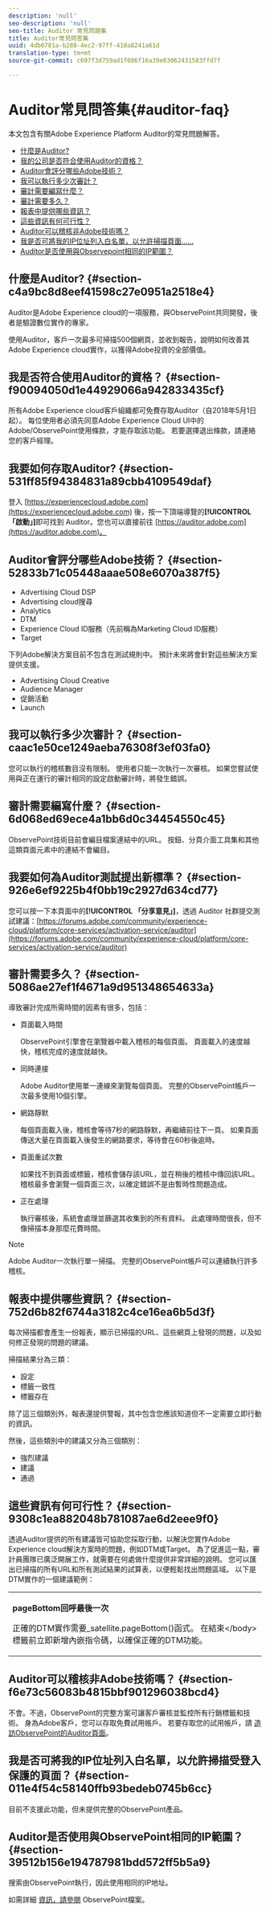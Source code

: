 ```yaml
---
description: 'null'
seo-description: 'null'
seo-title: Auditor 常見問題集
title: Auditor常見問答集
uuid: 4db0781a-b288-4ec2-97ff-410a8241a61d
translation-type: tm+mt
source-git-commit: c697f3d759ad1f086f16a39e03062431583ffd7f

---
```



# Auditor常見問答集{#auditor-faq}

本文包含有關Adobe Experience Platform Auditor的常見問題解答。

* [什麼是Auditor?](auditor-faq.md#section-c4a9bc8d8eef41598c27e0951a2518e4)
* [我的公司是否符合使用Auditor的資格？](auditor-faq.md#section-f90094050d1e44929066a942833435cf)
* [Auditor會評分哪些Adobe技術？](auditor-faq.md#section-52833b71c05448aaae508e6070a387f5)
* [我可以執行多少次審計？](auditor-faq.md#section-caac1e50ce1249aeba76308f3ef03fa0)
* [審計需要編寫什麼？](auditor-faq.md#section-6d068ed69ece4a1bb6d0c34454550c45)
* [審計需要多久？](auditor-faq.md#section-5086ae27ef1f4671a9d951348654633a)
* [報表中提供哪些資訊？](auditor-faq.md#section-752d6b82f6744a3182c4ce16ea6b5d3f)
* [這些資訊有何可行性？](auditor-faq.md#section-9308c1ea882048b781087ae6d2eee9f0)
* [Auditor可以稽核非Adobe技術嗎？](auditor-faq.md#section-f6e73c56083b4815bbf901296038bcd4)
* [我是否可將我的IP位址列入白名單，以允許掃描頁面……](auditor-faq.md#section-011e4f54c58140ffb93bedeb0745b6cc)
* [Auditor是否使用與Observepoint相同的IP範圍？](auditor-faq.md#section-39512b156e194787981bdd572ff5b5a9)

## 什麼是Auditor? {#section-c4a9bc8d8eef41598c27e0951a2518e4}

Auditor是Adobe Experience cloud的一項服務，與ObservePoint共同開發，後者是驗證數位實作的專家。

使用Auditor，客戶一次最多可掃描500個網頁，並收到報告，說明如何改善其Adobe Experience cloud實作，以獲得Adobe投資的全部價值。

## 我是否符合使用Auditor的資格？ {#section-f90094050d1e44929066a942833435cf}

所有Adobe Experience cloud客戶組織都可免費存取Auditor（自2018年5月1日起）。 每位使用者必須先同意Adobe Experience Cloud UI中的Adobe/ObservePoint使用條款，才能存取該功能。 若要選擇退出條款，請連絡您的客戶經理。

## 我要如何存取Auditor? {#section-531ff85f94384831a89cbb4109549daf}

登入 [https://experiencecloud.adobe.com](https://experiencecloud.adobe.com) 後，按一下頂端導覽的&#x200B;**[!UICONTROL 「啟動」]**&#x200B;即可找到 Auditor。您也可以直接前往 [https://auditor.adobe.com](https://auditor.adobe.com)。

## Auditor會評分哪些Adobe技術？ {#section-52833b71c05448aaae508e6070a387f5}

* Advertising Cloud DSP
* Advertising cloud搜尋
* Analytics
* DTM
* Experience Cloud ID服務（先前稱為Marketing Cloud ID服務）
* Target

下列Adobe解決方案目前不包含在測試規則中。 預計未來將會針對這些解決方案提供支援。

* Advertising Cloud Creative
* Audience Manager
* 促銷活動
* Launch

## 我可以執行多少次審計？ {#section-caac1e50ce1249aeba76308f3ef03fa0}

您可以執行的稽核數目沒有限制。 使用者只能一次執行一次審核。 如果您嘗試使用與正在運行的審計相同的設定啟動審計時，將發生錯誤。

## 審計需要編寫什麼？ {#section-6d068ed69ece4a1bb6d0c34454550c45}

ObservePoint技術目前會編目檔案連結中的URL。 按鈕、分頁介面工具集和其他這類頁面元素中的連結不會編目。

## 我要如何為Auditor測試提出新標準？ {#section-926e6ef9225b4f0bb19c2927d634cd77}

您可以按一下本頁面中的&#x200B;**[!UICONTROL 「分享意見」]**，透過 Auditor 社群提交測試建議：[https://forums.adobe.com/community/experience-cloud/platform/core-services/activation-service/auditor](https://forums.adobe.com/community/experience-cloud/platform/core-services/activation-service/auditor)

## 審計需要多久？ {#section-5086ae27ef1f4671a9d951348654633a}

導致審計完成所需時間的因素有很多，包括：

* 頁面載入時間

   ObservePoint引擎會在瀏覽器中載入稽核的每個頁面。 頁面載入的速度越快，稽核完成的速度就越快。
* 同時連接

   Adobe Auditor使用單一連線來瀏覽每個頁面。 完整的ObservePoint帳戶一次最多使用10個引擎。
* 網路靜默

   每個頁面載入後，稽核會等待7秒的網路靜默，再繼續前往下一頁。 如果頁面傳送大量在頁面載入後發生的網路要求，等待會在60秒後逾時。
* 頁面重試次數

   如果找不到頁面或標籤，稽核會儲存該URL，並在稍後的稽核中傳回該URL。 稽核最多會瀏覽一個頁面三次，以確定錯誤不是由暫時性問題造成。
* 正在處理

   執行審核後，系統會處理並篩選其收集到的所有資料。 此處理時間很長，但不像掃描本身那麼花費時間。

>[!NOTE]
>
>Adobe Auditor一次執行單一掃描。 完整的ObservePoint帳戶可以連續執行許多稽核。

## 報表中提供哪些資訊？ {#section-752d6b82f6744a3182c4ce16ea6b5d3f}

每次掃描都會產生一份報表，顯示已掃描的URL、這些網頁上發現的問題，以及如何修正發現的問題的建議。

掃描結果分為三類：

* 設定
* 標籤一致性
* 標籤存在

除了這三個類別外，報表還提供警報，其中包含您應該知道但不一定需要立即行動的資訊。

然後，這些類別中的建議又分為三個類別：

* 強烈建議
* 建議
* 通過

## 這些資訊有何可行性？ {#section-9308c1ea882048b781087ae6d2eee9f0}

透過Auditor提供的所有建議皆可協助您採取行動，以解決您實作Adobe Experience cloud解決方案時的問題，例如DTM或Target。 為了促進這一點，審計員團隊已廣泛開展工作，就需要在何處做什麼提供非常詳細的說明。 您可以匯出已掃描的所有URL和所有測試結果的試算表，以便輕鬆找出問題區域。 以下是DTM實作的一個建議範例：

<table id="table_EE67775088344BDAA5126268072D6089"> 
 <tbody> 
  <tr> 
   <td colname="col1"> <p><b>pageBottom回呼最後一次</b> </p> <p>正確的DTM實作需要_satellite.pageBottom()函式。 在結束&lt;/body&gt;標籤前立即新增內嵌指令碼，以確保正確的DTM功能。 </p> </td> 
  </tr> 
 </tbody> 
</table>

## Auditor可以稽核非Adobe技術嗎？ {#section-f6e73c56083b4815bbf901296038bcd4}

不會。不過，ObservePoint的完整方案可讓客戶審核並監控所有行銷標籤和技術。 身為Adobe客戶，您可以存取免費試用帳戶。 若要存取您的試用帳戶，請 [造訪ObservePoint的Auditor頁面](https://www.observepoint.com/adobe-auditor/?utm_source=Adobe&utm_medium=Auditor&utm_campaign=Premium)。

## 我是否可將我的IP位址列入白名單，以允許掃描受登入保護的頁面？ {#section-011e4f54c58140ffb93bedeb0745b6cc}

目前不支援此功能，但未提供完整的ObservePoint產品。

## Auditor是否使用與ObservePoint相同的IP範圍？ {#section-39512b156e194787981bdd572ff5b5a9}

搜索由ObservePoint執行，因此使用相同的IP地址。

如需詳細 [資訊，請參閱](https://help.observepoint.com/articles/2312494-observepoint-whitelisting-and-proxy-list) ObservePoint檔案。
